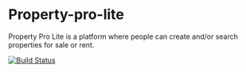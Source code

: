 # Property-pro-lite
Property Pro Lite is a platform where people can create and/or search properties for sale or rent.

[![Build Status](https://travis-ci.org/BlaiseJavan/Property-pro-lite.svg?branch=develop)](https://travis-ci.org/BlaiseJavan/Property-pro-lite)